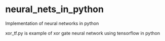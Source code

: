 # neural_nets_in_python
Implementation of neural networks in python 

xor_tf.py is example of xor gate neural network using tensorflow in python
